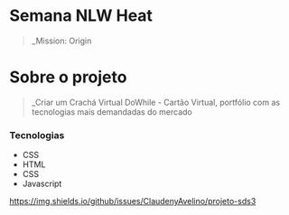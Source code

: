 
# Semana NLW Heat
> _Mission: Origin

# Sobre o projeto

> _Criar um Crachá Virtual DoWhile - Cartão Virtual, portfólio com as tecnologias mais demandadas do mercado

### Tecnologias
* CSS
* HTML
* CSS
* Javascript

https://img.shields.io/github/issues/ClaudenyAvelino/projeto-sds3




